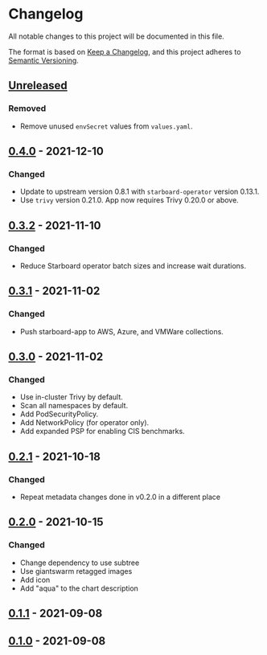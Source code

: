 # Changelog

All notable changes to this project will be documented in this file.

The format is based on [Keep a Changelog](https://keepachangelog.com/en/1.0.0/),
and this project adheres to [Semantic Versioning](https://semver.org/spec/v2.0.0.html).

## [Unreleased]

### Removed

- Remove unused `envSecret` values from `values.yaml`.

## [0.4.0] - 2021-12-10

### Changed

- Update to upstream version 0.8.1 with `starboard-operator` version 0.13.1.
- Use `trivy` version 0.21.0. App now requires Trivy 0.20.0 or above.

## [0.3.2] - 2021-11-10

### Changed

- Reduce Starboard operator batch sizes and increase wait durations.

## [0.3.1] - 2021-11-02

### Changed

- Push starboard-app to AWS, Azure, and VMWare collections.

## [0.3.0] - 2021-11-02

### Changed

- Use in-cluster Trivy by default.
- Scan all namespaces by default.
- Add PodSecurityPolicy.
- Add NetworkPolicy (for operator only).
- Add expanded PSP for enabling CIS benchmarks.

## [0.2.1] - 2021-10-18

### Changed

- Repeat metadata changes done in v0.2.0 in a different place

## [0.2.0] - 2021-10-15

### Changed

- Change dependency to use subtree
- Use giantswarm retagged images
- Add icon
- Add "aqua" to the chart description

## [0.1.1] - 2021-09-08

## [0.1.0] - 2021-09-08

[Unreleased]: https://github.com/giantswarm/starboard-app/compare/v0.4.0...HEAD
[0.4.0]: https://github.com/giantswarm/starboard-app/compare/v0.3.2...v0.4.0
[0.3.2]: https://github.com/giantswarm/starboard-app/compare/v0.3.1...v0.3.2
[0.3.1]: https://github.com/giantswarm/starboard-app/compare/v0.3.0...v0.3.1
[0.3.0]: https://github.com/giantswarm/starboard-app/compare/v0.2.1...v0.3.0
[0.2.1]: https://github.com/giantswarm/starboard-app/compare/v0.2.0...v0.2.1
[0.2.0]: https://github.com/giantswarm/starboard-app/compare/v0.1.1...v0.2.0
[0.1.1]: https://github.com/giantswarm/starboard-app/compare/v0.1.0...v0.1.1
[0.1.0]: https://github.com/giantswarm/starboard-app/releases/tag/v0.1.0
